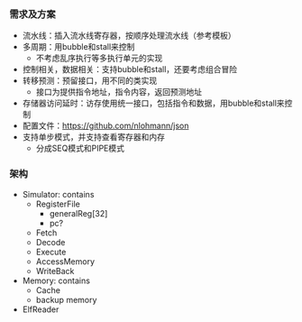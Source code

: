 ### 需求及方案

- 流水线：插入流水线寄存器，按顺序处理流水线（参考模板）
- 多周期：用bubble和stall来控制
  - 不考虑乱序执行等多执行单元的实现
- 控制相关，数据相关：支持bubble和stall，还要考虑组合冒险
- 转移预测：预留接口，用不同的类实现
  - 接口为提供指令地址，指令内容，返回预测地址
- 存储器访问延时：访存使用统一接口，包括指令和数据，用bubble和stall来控制
- 配置文件：https://github.com/nlohmann/json
- 支持单步模式，并支持查看寄存器和内存
  - 分成SEQ模式和PIPE模式

### 架构

- Simulator: contains
  - RegisterFile
    - generalReg[32]
    - pc?
  - Fetch
  - Decode
  - Execute
  - AccessMemory
  - WriteBack
- Memory: contains
  - Cache
  - backup memory
- ElfReader

